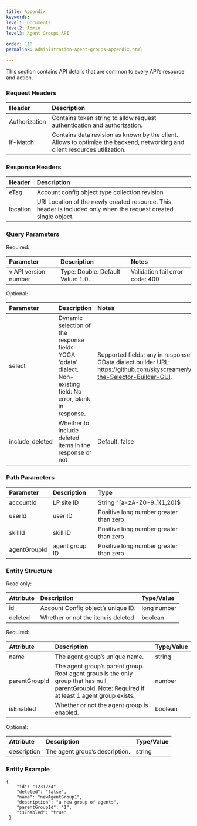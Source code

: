 ```yaml
---
title: Appendix
keywords:
level1: Documents
level2: Admin
level3: Agent Groups API

order: 110
permalink: administration-agent-groups-appendix.html

---
```


This section contains API details that are common to every API’s resource and action.

### Request Headers

| Header | Description |
| :-------- | :------------ |
| Authorization | Contains token string to allow request authentication and authorization. |
|If-Match | Contains data revision as known by the client. Allows to optimize the backend, networking and client resources utilization. |

### Response Headers

| Header | Description |
| :--------  |:------------ |
 |eTag | Account config object type collection revision| 
 |location|  URI Location of the newly created resource. This header is included only when the request created single object.| 

### Query Parameters

Required:

| Parameter | Description | Notes |
| :----------- | :------------- | :-------- |
| v  API version number |  Type: Double. Default Value: 1.0. | Validation fail error code: 400 |

Optional:

| Parameter | Description|  Notes |
| :-----------|  :------------ | :------- |
 |select  |Dynamic selection of the response fields  YOGA 'gdata' dialect. Non-existing  field: No error, blank in response.| Supported fields: any in response body. **yoga GData dialect builder URL: https://github.com/skyscreamer/yoga/wiki/Using-the-Selector-Builder-GUI. | There is a known issue with merging nested properties like hotkey(prefix),hotkey(suffix), the result is only hotkey(suffix) and not both. See https://github.com/skyscreamer/yoga/issues/242 |
 |include_deleted | Whether to include deleted items in the response or not | Default: false |

### Path Parameters

| Parameter | Description | Type |
| :----------- | :-------------|  :----- |
| accountId  |LP site ID | String ^[a-zA-Z0-9_]{1,20}$ |
| userId | user ID | Positive long number greater than zero |
| skillId | skill ID | Positive long number greater than zero |
|agentGroupId | agent group ID  |Positive long number greater than zero |

### Entity Structure

Read only:

| Attribute  |Description|  Type/Value |
| :--------- | :------------- | :------------ |
 |id | Account Config object’s unique ID. |long number 
| deleted | Whether or not the item is deleted | boolean 

Required:

 |Attribute|  Description | Type/Value |
 |:----------|  :------------- | :------------ |
| name | The agent group’s unique name. | string 
| parentGroupId | The agent group’s parent group.  Root agent group is the only group that has null parentGroupId. Note: Required if at least 1 agent group exists. | number 
 |isEnabled | Whether or not the agent group is enabled. | boolean 

Optional:

| Attribute | Description | Type/Value |
| :---------|  :-------------- | :------------ |
|description | The agent group’s description.|  string |

### Entity Example

    {
        "id": "1231234",
        "deleted": "false",
        "name": "newAgentGroup1",
        "description": "a new group of agents",
        "parentGroupId": "1",
        "isEnabled": "true"
     }


